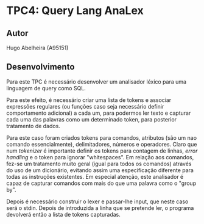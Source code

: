 # TPC4: Query Lang AnaLex

## Autor
Hugo Abelheira (A95151)

## Desenvolvimento
Para este TPC é necessário desenvolver um analisador léxico para uma linguagem de query como SQL.

Para este efeito, é necessário criar uma lista de tokens e associar expressões regulares (ou funções caso seja necessário definir comportamento adicional) a cada um, para podermos ler texto e capturar cada uma das palavras como um determinado token, para posterior tratamento de dados. 

Para este caso foram criados tokens para comandos, atributos (são um nao comando essencialmente), delimitadores, números e operadores. Claro que num *tokenizer* é importante definir os tokens para contagem de linhas, *error handling* e o token para ignorar "whitespaces". Em relação aos comandos, fez-se um tratamento muito geral (igual para todos os comandos) através do uso de um dicionário, evitando assim uma especificação diferente para todas as instruções existentes. Em especial atenção, este analisador é capaz de capturar comandos com mais do que uma palavra como o "group by".

Depois é necessário construir o lexer e passar-lhe input, que neste caso será o stdin. Depois de introduzida a linha que se pretende ler, o programa devolverá então a lista de tokens capturadas.